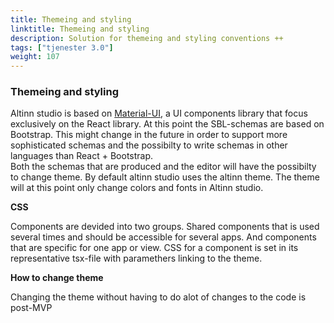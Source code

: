 ```yaml
---
title: Themeing and styling
linktitle: Themeing and styling
description: Solution for themeing and styling conventions ++
tags: ["tjenester 3.0"]
weight: 107
---
```


### Themeing and styling 

Altinn studio is based on [Material-UI](https://material-ui.com/), a UI components library that focus exclusively on the React library.
At this point the SBL-schemas are based on Bootstrap. This might change in the future in order to support more sophisticated schemas and
the possibilty to write schemas in other languages than React + Bootstrap.</br>
Both the schemas that are produced and the editor will have the possibilty to change theme.
By default altinn studio uses the altinn theme. The theme will at this point only change colors and fonts in Altinn studio.

**CSS**

Components are devided into two groups. Shared components that is used several times and should be accessible for several apps. And
components that are specific for one app or view. CSS for a component is set in its representative tsx-file with paramethers linking
to the theme.

**How to change theme**

Changing the theme without having to do alot of changes to the code is post-MVP